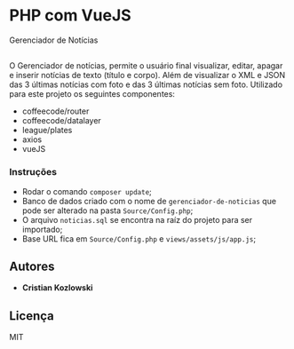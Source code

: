 # PHP com VueJS

Gerenciador de Notícias

## 

O Gerenciador de notícias, permite o usuário final visualizar,
editar, apagar e inserir notícias de texto (título e corpo). Além de visualizar o XML e JSON das 3 últimas notícias com foto 
e das 3 últimas notícias sem foto. Utilizado para este projeto os seguintes componentes:
- coffeecode/router
- coffeecode/datalayer
- league/plates
- axios
- vueJS

### Instruções

- Rodar o comando ```composer update```;
- Banco de dados criado com o nome de ```gerenciador-de-noticias``` que pode ser alterado na pasta ```Source/Config.php```;
- O arquivo ```noticias.sql``` se encontra na raíz do projeto para ser importado;
- Base URL fica em ```Source/Config.php``` e ```views/assets/js/app.js```;

## Autores

* **Cristian Kozlowski**

## Licença

MIT
